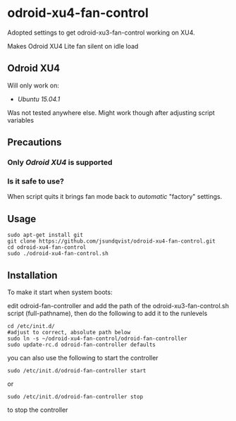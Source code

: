 # odroid-xu4-fan-control
Adopted settings to get odroid-xu3-fan-control working on XU4.

Makes Odroid XU4 Lite fan silent on idle load

## Odroid XU4

Will only work on:
* *Ubuntu 15.04.1*

Was not tested anywhere else. Might work though after adjusting script variables

## Precautions

### Only *Odroid XU4* is supported

### Is it safe to use?

When script quits it brings fan mode back to *automatic* "factory" settings.

## Usage

    sudo apt-get install git
    git clone https://github.com/jsundqvist/odroid-xu4-fan-control.git
    cd odroid-xu4-fan-control
    sudo ./odroid-xu4-fan-control.sh

## Installation

To make it start when system boots:

edit odroid-fan-controller and add the path of the odroid-xu3-fan-control.sh script (full-pathname), then do the following to add it
to the runlevels

    cd /etc/init.d/
    #adjust to correct, absolute path below
    sudo ln -s ~/odroid-xu4-fan-control/odroid-fan-controller
    sudo update-rc.d odroid-fan-controller defaults

you can also use the following to start the controller

    sudo /etc/init.d/odroid-fan-controller start

or

    sudo /etc/init.d/odroid-fan-controller stop

to stop the controller
